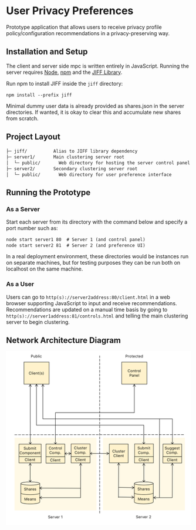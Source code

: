 # User Privacy Preferences
Prototype application that allows users to receive privacy profile policy/configuration recommendations in a privacy-preserving way.

## Installation and Setup

The client and server side mpc is written entirely in JavaScript.  Running the server requires [Node](https://nodejs.org/en/), [npm](https://www.npmjs.com/) and the [JIFF Library](https://github.com/multiparty/jiff/).

Run npm to install JIFF inside the `jiff` directory:
```shell
npm install --prefix jiff
```
Minimal dummy user data is already provided as shares.json in the server directories.  If wanted, it is okay to clear this and accumulate new shares from scratch.

## Project Layout

    ├─ jiff/          Alias to JIFF library dependency
    ├─ server1/       Main clustering server root
    │  └─ public/       Web directory for hosting the server control panel
    ├─ server2/       Secondary clustering server root
    │  └─ public/       Web directory for user preference interface

## Running the Prototype

### As a Server
Start each server from its directory with the command below and specify a port number such as:
```shell
node start server1 80  # Server 1 (and control panel)
node start server2 81  # Server 2 (and preference UI)
```
In a real deployment environment, these directories would be instances run on separate machines, but for testing purposes they can be run both on localhost on the same machine.

### As a User
Users can go to `http(s)://server2address:80/client.html` in a web browser supporting JavaScript to input and receive recommendations.
Recommendations are updated on a manual time basis by going to `http(s)://server1address:81/controls.html` and telling the main clustering server to begin clustering.

## Network Architecture Diagram

![Image diagram.png](diagram.png)
